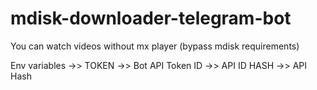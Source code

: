 # mdisk-downloader-telegram-bot

You can watch videos without mx player (bypass mdisk requirements)

Env variables ->>
TOKEN ->> Bot API Token
ID ->> API ID
HASH ->> API Hash
